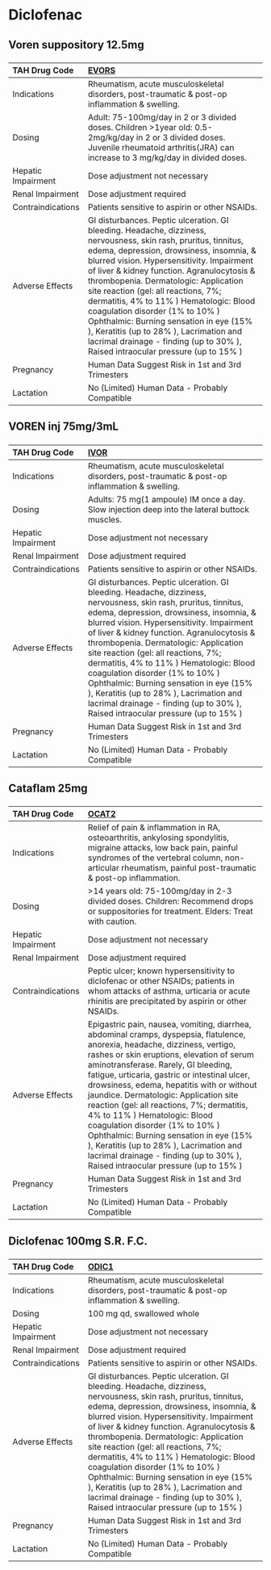 # Diclofenac

## Voren suppository 12.5mg

##### 

| TAH Drug Code      | [EVORS](https://www.tahsda.org.tw/drugs/hissearch.php?drug_code=EVORS)                                                                                                                                                                                                                                                                                                                                                                                                                                                                                                                      |
|:-------------------|:--------------------------------------------------------------------------------------------------------------------------------------------------------------------------------------------------------------------------------------------------------------------------------------------------------------------------------------------------------------------------------------------------------------------------------------------------------------------------------------------------------------------------------------------------------------------------------------------|
| Indications        | Rheumatism, acute musculoskeletal disorders, post-traumatic & post-op inflammation & swelling.                                                                                                                                                                                                                                                                                                                                                                                                                                                                                              |
| Dosing             | Adult: 75-100mg/day in 2 or 3 divided doses. Children >1year old: 0.5-2mg/kg/day in 2 or 3 divided doses. Juvenile rheumatoid arthritis(JRA) can increase to 3 mg/kg/day in divided doses.                                                                                                                                                                                                                                                                                                                                                                                                  |
| Hepatic Impairment | Dose adjustment not necessary                                                                                                                                                                                                                                                                                                                                                                                                                                                                                                                                                               |
| Renal Impairment   | Dose adjustment required                                                                                                                                                                                                                                                                                                                                                                                                                                                                                                                                                                    |
| Contraindications  | Patients sensitive to aspirin or other NSAIDs.                                                                                                                                                                                                                                                                                                                                                                                                                                                                                                                                              |
| Adverse Effects    | GI disturbances. Peptic ulceration. GI bleeding. Headache, dizziness, nervousness, skin rash, pruritus, tinnitus, edema, depression, drowsiness, insomnia, & blurred vision. Hypersensitivity. Impairment of liver & kidney function. Agranulocytosis & thrombopenia. Dermatologic: Application site reaction (gel: all reactions, 7%; dermatitis, 4% to 11% ) Hematologic: Blood coagulation disorder (1% to 10% ) Ophthalmic: Burning sensation in eye (15% ), Keratitis (up to 28% ), Lacrimation and lacrimal drainage - finding (up to 30% ), Raised intraocular pressure (up to 15% ) |
| Pregnancy          | Human Data Suggest Risk in 1st and 3rd Trimesters                                                                                                                                                                                                                                                                                                                                                                                                                                                                                                                                           |
| Lactation          | No (Limited) Human Data - Probably Compatible                                                                                                                                                                                                                                                                                                                                                                                                                                                                                                                                               |

## VOREN inj 75mg/3mL

##### 

| TAH Drug Code      | [IVOR](https://www.tahsda.org.tw/drugs/hissearch.php?drug_code=IVOR)                                                                                                                                                                                                                                                                                                                                                                                                                                                                                                                        |
|:-------------------|:--------------------------------------------------------------------------------------------------------------------------------------------------------------------------------------------------------------------------------------------------------------------------------------------------------------------------------------------------------------------------------------------------------------------------------------------------------------------------------------------------------------------------------------------------------------------------------------------|
| Indications        | Rheumatism, acute musculoskeletal disorders, post-traumatic & post-op inflammation & swelling.                                                                                                                                                                                                                                                                                                                                                                                                                                                                                              |
| Dosing             | Adults: 75 mg(1 ampoule) IM once a day. Slow injection deep into the lateral buttock muscles.                                                                                                                                                                                                                                                                                                                                                                                                                                                                                               |
| Hepatic Impairment | Dose adjustment not necessary                                                                                                                                                                                                                                                                                                                                                                                                                                                                                                                                                               |
| Renal Impairment   | Dose adjustment required                                                                                                                                                                                                                                                                                                                                                                                                                                                                                                                                                                    |
| Contraindications  | Patients sensitive to aspirin or other NSAIDs.                                                                                                                                                                                                                                                                                                                                                                                                                                                                                                                                              |
| Adverse Effects    | GI disturbances. Peptic ulceration. GI bleeding. Headache, dizziness, nervousness, skin rash, pruritus, tinnitus, edema, depression, drowsiness, insomnia, & blurred vision. Hypersensitivity. Impairment of liver & kidney function. Agranulocytosis & thrombopenia. Dermatologic: Application site reaction (gel: all reactions, 7%; dermatitis, 4% to 11% ) Hematologic: Blood coagulation disorder (1% to 10% ) Ophthalmic: Burning sensation in eye (15% ), Keratitis (up to 28% ), Lacrimation and lacrimal drainage - finding (up to 30% ), Raised intraocular pressure (up to 15% ) |
| Pregnancy          | Human Data Suggest Risk in 1st and 3rd Trimesters                                                                                                                                                                                                                                                                                                                                                                                                                                                                                                                                           |
| Lactation          | No (Limited) Human Data - Probably Compatible                                                                                                                                                                                                                                                                                                                                                                                                                                                                                                                                               |

## Cataflam 25mg

##### 

| TAH Drug Code      | [OCAT2](https://www.tahsda.org.tw/drugs/hissearch.php?drug_code=OCAT2)                                                                                                                                                                                                                                                                                                                                                                                                                                                                                                                                                                          |
|:-------------------|:------------------------------------------------------------------------------------------------------------------------------------------------------------------------------------------------------------------------------------------------------------------------------------------------------------------------------------------------------------------------------------------------------------------------------------------------------------------------------------------------------------------------------------------------------------------------------------------------------------------------------------------------|
| Indications        | Relief of pain & inflammation in RA, osteoarthritis, ankylosing spondylitis, migraine attacks, low back pain, painful syndromes of the vertebral column, non-articular rheumatism, painful post-traumatic & post-op inflammation.                                                                                                                                                                                                                                                                                                                                                                                                               |
| Dosing             | >14 years old: 75-100mg/day in 2-3 divided doses. Children: Recommend drops or suppositories for treatment. Elders: Treat with caution.                                                                                                                                                                                                                                                                                                                                                                                                                                                                                                         |
| Hepatic Impairment | Dose adjustment not necessary                                                                                                                                                                                                                                                                                                                                                                                                                                                                                                                                                                                                                   |
| Renal Impairment   | Dose adjustment required                                                                                                                                                                                                                                                                                                                                                                                                                                                                                                                                                                                                                        |
| Contraindications  | Peptic ulcer; known hypersensitivity to diclofenac or other NSAIDs; patients in whom attacks of asthma, urticaria or acute rhinitis are precipitated by aspirin or other NSAIDs.                                                                                                                                                                                                                                                                                                                                                                                                                                                                |
| Adverse Effects    | Epigastric pain, nausea, vomiting, diarrhea, abdominal cramps, dyspepsia, flatulence, anorexia, headache, dizziness, vertigo, rashes or skin eruptions, elevation of serum aminotransferase. Rarely, GI bleeding, fatigue, urticaria, gastric or intestinal ulcer, drowsiness, edema, hepatitis with or without jaundice. Dermatologic: Application site reaction (gel: all reactions, 7%; dermatitis, 4% to 11% ) Hematologic: Blood coagulation disorder (1% to 10% ) Ophthalmic: Burning sensation in eye (15% ), Keratitis (up to 28% ), Lacrimation and lacrimal drainage - finding (up to 30% ), Raised intraocular pressure (up to 15% ) |
| Pregnancy          | Human Data Suggest Risk in 1st and 3rd Trimesters                                                                                                                                                                                                                                                                                                                                                                                                                                                                                                                                                                                               |
| Lactation          | No (Limited) Human Data - Probably Compatible                                                                                                                                                                                                                                                                                                                                                                                                                                                                                                                                                                                                   |

## Diclofenac 100mg S.R. F.C.

##### 

| TAH Drug Code      | [ODIC1](https://www.tahsda.org.tw/drugs/hissearch.php?drug_code=ODIC1)                                                                                                                                                                                                                                                                                                                                                                                                                                                                                                                      |
|:-------------------|:--------------------------------------------------------------------------------------------------------------------------------------------------------------------------------------------------------------------------------------------------------------------------------------------------------------------------------------------------------------------------------------------------------------------------------------------------------------------------------------------------------------------------------------------------------------------------------------------|
| Indications        | Rheumatism, acute musculoskeletal disorders, post-traumatic & post-op inflammation & swelling.                                                                                                                                                                                                                                                                                                                                                                                                                                                                                              |
| Dosing             | 100 mg qd, swallowed whole                                                                                                                                                                                                                                                                                                                                                                                                                                                                                                                                                                  |
| Hepatic Impairment | Dose adjustment not necessary                                                                                                                                                                                                                                                                                                                                                                                                                                                                                                                                                               |
| Renal Impairment   | Dose adjustment required                                                                                                                                                                                                                                                                                                                                                                                                                                                                                                                                                                    |
| Contraindications  | Patients sensitive to aspirin or other NSAIDs.                                                                                                                                                                                                                                                                                                                                                                                                                                                                                                                                              |
| Adverse Effects    | GI disturbances. Peptic ulceration. GI bleeding. Headache, dizziness, nervousness, skin rash, pruritus, tinnitus, edema, depression, drowsiness, insomnia, & blurred vision. Hypersensitivity. Impairment of liver & kidney function. Agranulocytosis & thrombopenia. Dermatologic: Application site reaction (gel: all reactions, 7%; dermatitis, 4% to 11% ) Hematologic: Blood coagulation disorder (1% to 10% ) Ophthalmic: Burning sensation in eye (15% ), Keratitis (up to 28% ), Lacrimation and lacrimal drainage - finding (up to 30% ), Raised intraocular pressure (up to 15% ) |
| Pregnancy          | Human Data Suggest Risk in 1st and 3rd Trimesters                                                                                                                                                                                                                                                                                                                                                                                                                                                                                                                                           |
| Lactation          | No (Limited) Human Data - Probably Compatible                                                                                                                                                                                                                                                                                                                                                                                                                                                                                                                                               |

